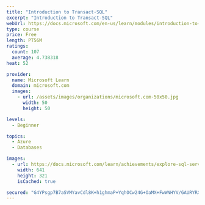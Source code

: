 ```yaml
---
title: "Introduction to Transact-SQL"
excerpt: "Introduction to Transact-SQL"
webUrl: https://docs.microsoft.com/en-us/learn/modules/introduction-to-transact-sql/
type: course
price: Free
length: PT56M
ratings:
  count: 107
  average: 4.738318
heat: 52

provider:
  name: Microsoft Learn
  domain: microsoft.com
  images:
    - url: /assets/images/organizations/microsoft.com-50x50.jpg
      width: 50
      height: 50

levels:
  - Beginner

topics:
  - Azure
  - Databases

images:
  - url: https://docs.microsoft.com/learn/achievements/explore-sql-server-and-query-tools-social.png
    width: 641
    height: 321
    isCached: true

secured: "G4YPsgp7B7aSVMYavCdl8K+h1ghmaP+YqhOCw24G+OaMX+FwWNHYV/GAURYRXm3OR33RUPhQdT9sgckdC40Tm0kpZYtMrSexLPSNnGGH+lRM0NDndD2daerTCnll8xS3Sh45cJ/aBzpdzGHPysc8gWaCy857Sq8x3YRFYcAi0y180Dd507kss8AM5tGkJ1CbKqAGuLF9iWcyktLc2QN7HF985JjQsvAGtTrMcAG3+A3em+A8PXi5exyoEEKZUXKfe8SJudCmMtiERGvW27u//LqlwFIeBAhZvN8osNLu702SA6RskVwnKNBuNvES+qu+GwXx1FG3PKu69X4BKvPxND25gvr/9MVA0CXlNKOVoDZyN/oCdqdCNiunk6uhh/hnJiSZJm1zWS/rR8OFLIssIEV9GrsqF/MtG5mLYu4RQtg=;4f4oYnoZEfZ8OminJumJuQ=="
---
```


